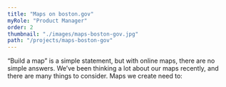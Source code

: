 ```yaml
---
title: "Maps on boston.gov"
myRole: "Product Manager"
order: 2
thumbnail: "./images/maps-boston-gov.jpg"
path: "/projects/maps-boston-gov"
---
```


“Build a map” is a simple statement, but with online maps, there are no simple answers. We’ve been thinking a lot about our maps recently, and there are many things to consider. Maps we create need to: